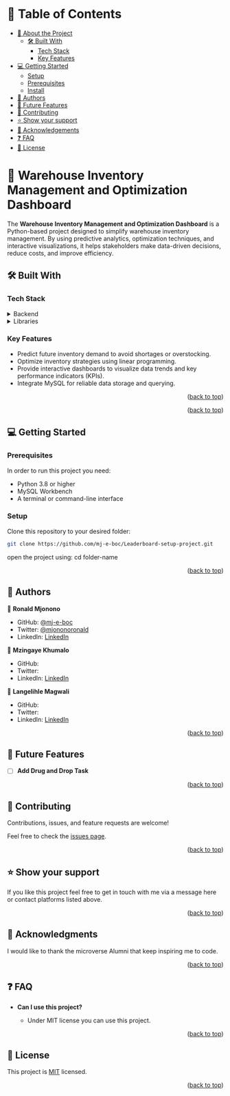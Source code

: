 # 📗 Table of Contents

- [📖 About the Project](#about-project)
  - [🛠 Built With](#built-with)
    - [Tech Stack](#tech-stack)
    - [Key Features](#key-features)
- [💻 Getting Started](#getting-started)
  - [Setup](#setup)
  - [Prerequisites](#prerequisites)
  - [Install](#install)
- [👥 Authors](#authors)
- [🔭 Future Features](#future-features)
- [🤝 Contributing](#contributing)
- [⭐️ Show your support](#support)
- [🙏 Acknowledgements](#acknowledgements)
- [❓ FAQ ](#faq)
- [📝 License](#license)

# 📖 Warehouse Inventory Management and Optimization Dashboard <a name="about-project"></a>

The **Warehouse Inventory Management and Optimization Dashboard** is a Python-based project designed to simplify warehouse inventory management. By using predictive analytics, optimization techniques, and interactive visualizations, it helps stakeholders make data-driven decisions, reduce costs, and improve efficiency.

## 🛠 Built With <a name="built-with"></a>

### Tech Stack <a name="tech-stack"></a>

<details>
  <summary>Backend</summary>
  <ul>
    <li><a href="https://www.python.org/">Python</a></li>
    <li><a href="https://www.mysql.com/">MySQL</a></li>
  </ul>
</details>

<details>
  <summary>Libraries</summary>
  <ul>
    <li>Pandas</li>
    <li>NumPy</li>
    <li>Matplotlib</li>
    <li>Plotly/Dash</li>
    <li>Scikit-learn</li>
    <li>SQLAlchemy</li>
  </ul>
</details>

### Key Features <a name="key-features"></a>

- Predict future inventory demand to avoid shortages or overstocking.
- Optimize inventory strategies using linear programming.
- Provide interactive dashboards to visualize data trends and key performance indicators (KPIs).
- Integrate MySQL for reliable data storage and querying.

<p align="right">(<a href="#readme-top">back to top</a>)</p>

<p align="right">(<a href="#readme-top">back to top</a>)</p>

## 💻 Getting Started <a name="getting-started"></a>

### Prerequisites

In order to run this project you need:

- Python 3.8 or higher
- MySQL Workbench
- A terminal or command-line interface

### Setup

Clone this repository to your desired folder:

```sh
git clone https://github.com/mj-e-boc/Leaderboard-setup-project.git
```
open the project using:
cd folder-name

<p align="right">(<a href="#readme-top">back to top</a>)</p>

## 👥 Authors <a name="authors"></a>

👤 **Ronald Mjonono**

- GitHub: [@mj-e-boc](https://github.com/mj-e-boc)
- Twitter: [@mjononoronald](https://twitter.com/Mjononoronald)
- LinkedIn: [LinkedIn](https://www.linkedin.com/in/ronald-mjonono-86365988/)


👤 **Mzingaye Khumalo**

- GitHub: []()
- Twitter: []()
- LinkedIn: [LinkedIn]()

👤 **Langelihle Magwali**

- GitHub: []()
- Twitter: []()
- LinkedIn: [LinkedIn]()


<p align="right">(<a href="#readme-top">back to top</a>)</p>

## 🔭 Future Features <a name="future-features"></a>

- [ ] **Add Drug and Drop Task**


<p align="right">(<a href="#readme-top">back to top</a>)</p>

## 🤝 Contributing <a name="contributing"></a>

Contributions, issues, and feature requests are welcome!

Feel free to check the [issues page](https://github.com/mj-e-boc/Leaderboard-setup-project/issues).

<p align="right">(<a href="#readme-top">back to top</a>)</p>

## ⭐️ Show your support <a name="support"></a>

If you like this project feel free to get in touch with me via a message here or contact platforms listed above.

<p align="right">(<a href="#readme-top">back to top</a>)</p>

## 🙏 Acknowledgments <a name="acknowledgements"></a>

I would like to thank the microverse Alumni that keep inspiring me to code.

<p align="right">(<a href="#readme-top">back to top</a>)</p>

## ❓ FAQ <a name="faq"></a>

- **Can I use this project?**

  - Under MIT license you can use this project.


<p align="right">(<a href="#readme-top">back to top</a>)</p>

## 📝 License <a name="license"></a>

This project is [MIT](https://github.com/mj-e-boc/To-Do-List/blob/webpack-setup/LICENSE) licensed.

<p align="right">(<a href="#readme-top">back to top</a>)</p>
